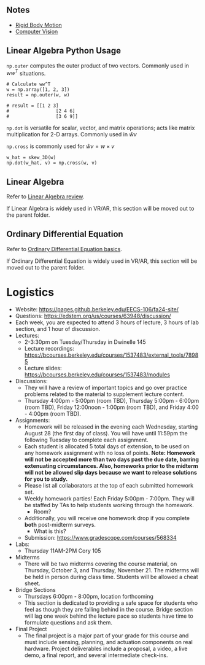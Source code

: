 ## Notes
* [Rigid Body Motion](./Notes/Rigid%20Body%20motion/)
* [Computer Vision](./Notes/Computer%20Vision/)

## Linear Algebra Python Usage
`np.outer` computes the outer product of two vectors. Commonly used in $ww^{\mathsf{T}}$ situations.
```
# Calculate ww^T
w = np.array([1, 2, 3])
result = np.outer(w, w)

# result = [[1 2 3]
#                 [2 4 6]
#                 [3 6 9]]
```
`np.dot` is versatile for scalar, vector, and matrix operations; acts like matrix multiplication for 2-D arrays. Commonly used in $\hat{w}v$

`np.cross` is commonly used for $\hat{w}v=w\times{v}$

```
w_hat = skew_3D(w)
np.dot(w_hat, v) = np.cross(w, v)
```

## Linear Algebra
Refer to [Linear Algebra review](./Linear%20Algebra/Linear%20Algebra%20Review.md).

If Linear Algebra is widely used in VR/AR, this section will be moved out to the parent folder.

## Ordinary Differential Equation
Refer to [Ordinary Differential Equation basics](./Ordinary%20Differential%20Equation/ODE%20basics.jpg).

If Ordinary Differential Equation is widely used in VR/AR, this section will be moved out to the parent folder.


# Logistics
- Website: https://pages.github.berkeley.edu/EECS-106/fa24-site/
- Questions: https://edstem.org/us/courses/63948/discussion/
- Each week, you are expected to attend 3 hours of lecture, 3 hours of lab section, and 1 hour of discussion.
- Lectures: 
  - 2-3:30pm on Tuesday/Thursday in Dwinelle 145
  - Lecture recordings: https://bcourses.berkeley.edu/courses/1537483/external_tools/78985
  - Lecture slides: https://bcourses.berkeley.edu/courses/1537483/modules
- Discussions: 
  - They will have a review of important topics and go over practice problems related to the material to supplement lecture content.
  - Thursday 4:00pm - 5:00pm (room TBD), Thursday 5:00pm - 6:00pm (room TBD), Friday 12:00noon - 1:00pm (room TBD), and Friday 4:00 - 4:00pm (room TBD).
- Assignments:
  - Homework will be released in the evening each Wednesday, starting August 28 (the first day of class). You will have until 11:59pm the following Tuesday to complete each assignment.
  - Each student is allocated 5 total days of extension, to be used on any homework assignment with no loss of points. **Note: Homework will not be accepted more than two days past the due date, barring extenuating circumstances. Also, homeworks prior to the midterm will not be allowed slip days because we want to release solutions for you to study.**
  - Please list all collaborators at the top of each submitted homework set.
  - Weekly homework parties! Each Friday 5:00pm - 7:00pm. They will be staffed by TAs to help students working through the homework.
    - Room?
  - Additionally, you will receive one homework drop if you complete **both** post-midterm surveys.
    - What is this?
  - Submission: https://www.gradescope.com/courses/568334
- Labs:
  - Thursday 11AM-2PM Cory 105
- Midterms
  - There will be two midterms covering the course material, on Thursday, October 3, and Thursday, November 21. The midterms will be held in person during class time. Students will be allowed a cheat sheet.
- Bridge Sections
  - Thursdays 6:00pm - 8:00pm, location forthcoming
  - This section is dedicated to providing a safe space for students who feel as though they are falling behind in the course. Bridge section will lag one week behind the lecture pace so students have time to formulate questions and ask them.
- Final Project
  - The final project is a major part of your grade for this course and must include sensing, planning, and actuation components on real hardware. Project deliverables include a proposal, a video, a live demo, a final report, and several intermediate check-ins.

<br>
<br>
